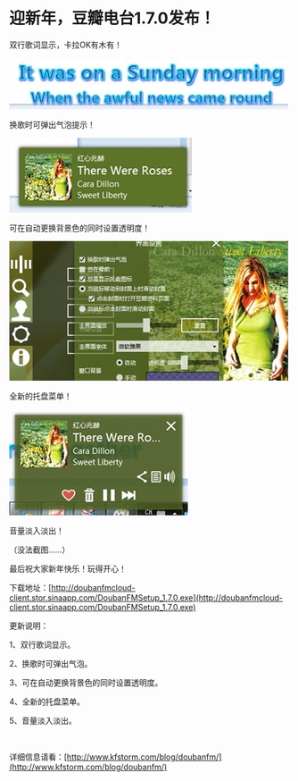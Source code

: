 # 迎新年，豆瓣电台1.7.0发布！

双行歌词显示，卡拉OK有木有！

[<img style="background-image: none; border-bottom: 0px; border-left: 0px; padding-left: 0px; padding-right: 0px; display: inline; border-top: 0px; border-right: 0px; padding-top: 0px" title="image_thumb" border="0" alt="image_thumb" src="/attachment/up/blog/images/4efd2583f172_F4A5/image_thumb_thumb.jpg" width="500" height="92" />](/attachment/up/blog/images/4efd2583f172_F4A5/image_thumb.jpg)

换歌时可弹出气泡提示！

[<img style="background-image: none; border-bottom: 0px; border-left: 0px; padding-left: 0px; padding-right: 0px; display: inline; border-top: 0px; border-right: 0px; padding-top: 0px" title="image_thumb1" border="0" alt="image_thumb1" src="/attachment/up/blog/images/4efd2583f172_F4A5/image_thumb1_thumb.jpg" width="327" height="134" />](/attachment/up/blog/images/4efd2583f172_F4A5/image_thumb1.jpg)

可在自动更换背景色的同时设置透明度！

[<img style="background-image: none; border-bottom: 0px; border-left: 0px; padding-left: 0px; padding-right: 0px; display: inline; border-top: 0px; border-right: 0px; padding-top: 0px" title="image_thumb2" border="0" alt="image_thumb2" src="/attachment/up/blog/images/4efd2583f172_F4A5/image_thumb2_thumb.jpg" width="500" height="250" />](/attachment/up/blog/images/4efd2583f172_F4A5/image_thumb2.jpg)

全新的托盘菜单！

[<img style="background-image: none; border-bottom: 0px; border-left: 0px; padding-left: 0px; padding-right: 0px; display: inline; border-top: 0px; border-right: 0px; padding-top: 0px" title="image_thumb3" border="0" alt="image_thumb3" src="/attachment/up/blog/images/4efd2583f172_F4A5/image_thumb3_thumb.jpg" width="320" height="190" />](/attachment/up/blog/images/4efd2583f172_F4A5/image_thumb3.jpg)

音量淡入淡出！

（没法截图……）

最后祝大家新年快乐！玩得开心！

下载地址：[http://doubanfmcloud-client.stor.sinaapp.com/DoubanFMSetup_1.7.0.exe](http://doubanfmcloud-client.stor.sinaapp.com/DoubanFMSetup_1.7.0.exe)

更新说明：

1、双行歌词显示。

2、换歌时可弹出气泡。

3、可在自动更换背景色的同时设置透明度。

4、全新的托盘菜单。

5、音量淡入淡出。

&#160;

详细信息请看：[http://www.kfstorm.com/blog/doubanfm/](http://www.kfstorm.com/blog/doubanfm/)
